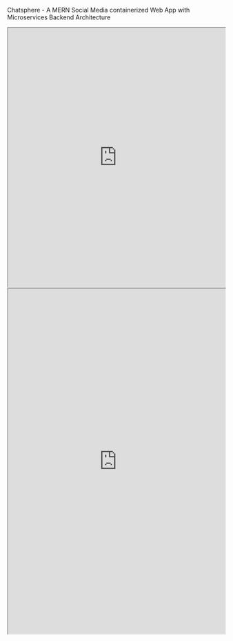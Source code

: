 Chatsphere - A MERN Social Media containerized Web App with Microservices Backend Architecture
<iframe src="https://github.com/coolwednesday/Chatsphere_Initial_Version/blob/main/ChatSphere_Report.pdf" width="100%" height="600px"></iframe>

 <iframe width="100%" height="800" src="https://github.com/coolwednesday/Chatsphere_Initial_Version/files/15340948/PROJECT_REPORT.pdf">

